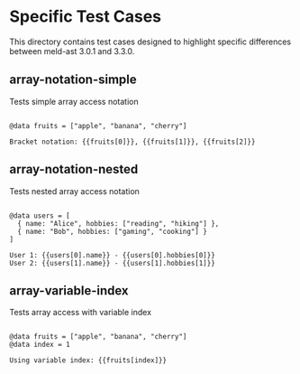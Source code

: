 # Specific Test Cases

This directory contains test cases designed to highlight specific differences between meld-ast 3.0.1 and 3.3.0.

## array-notation-simple

Tests simple array access notation

```meld

@data fruits = ["apple", "banana", "cherry"]

Bracket notation: {{fruits[0]}}, {{fruits[1]}}, {{fruits[2]}}

```

## array-notation-nested

Tests nested array access notation

```meld

@data users = [
  { name: "Alice", hobbies: ["reading", "hiking"] },
  { name: "Bob", hobbies: ["gaming", "cooking"] }
]

User 1: {{users[0].name}} - {{users[0].hobbies[0]}}
User 2: {{users[1].name}} - {{users[1].hobbies[1]}}

```

## array-variable-index

Tests array access with variable index

```meld

@data fruits = ["apple", "banana", "cherry"]
@data index = 1

Using variable index: {{fruits[index]}}

```

